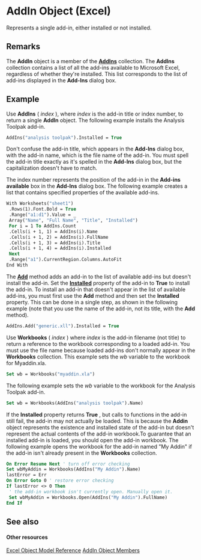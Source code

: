
# AddIn Object (Excel)

Represents a single add-in, either installed or not installed. 


## Remarks

The  **AddIn** object is a member of the **[AddIns](2e9d9a1f-8833-beb3-757c-a5b26568f5fb.md)** collection. The **AddIns** collection contains a list of all the add-ins available to Microsoft Excel, regardless of whether they're installed. This list corresponds to the list of add-ins displayed in the **Add-Ins** dialog box.


## Example

Use  **AddIns** ( _index_ ), where _index_ is the add-in title or index number, to return a single **AddIn** object. The following example installs the Analysis Toolpak add-in.


```vb
AddIns("analysis toolpak").Installed = True
```

Don't confuse the add-in title, which appears in the  **Add-Ins** dialog box, with the add-in name, which is the file name of the add-in. You must spell the add-in title exactly as it's spelled in the **Add-Ins** dialog box, but the capitalization doesn't have to match.

The index number represents the position of the add-in in the  **Add-ins available** box in the **Add-Ins** dialog box. The following example creates a list that contains specified properties of the available add-ins.




```vb
With Worksheets("sheet1") 
 .Rows(1).Font.Bold = True 
 .Range("a1:d1").Value = _ 
 Array("Name", "Full Name", "Title", "Installed") 
 For i = 1 To AddIns.Count 
 .Cells(i + 1, 1) = AddIns(i).Name 
 .Cells(i + 1, 2) = AddIns(i).FullName 
 .Cells(i + 1, 3) = AddIns(i).Title 
 .Cells(i + 1, 4) = AddIns(i).Installed 
 Next 
 .Range("a1").CurrentRegion.Columns.AutoFit 
End With
```

The  **[Add](7e4f100d-6ea1-94e4-83d3-fda63a7815e1.md)** method adds an add-in to the list of available add-ins but doesn't install the add-in. Set the **[Installed](f8e6e45a-9f6c-2156-dd6f-d3f8e221c282.md)** property of the add-in to **True** to install the add-in. To install an add-in that doesn't appear in the list of available add-ins, you must first use the **Add** method and then set the **Installed** property. This can be done in a single step, as shown in the following example (note that you use the name of the add-in, not its title, with the **Add** method).




```vb
AddIns.Add("generic.xll").Installed = True
```

Use  **Workbooks** ( _index_ ) where _index_ is the add-in filename (not title) to return a reference to the workbook corresponding to a loaded add-in. You must use the file name because loaded add-ins don't normally appear in the **Workbooks** collection. This example sets the _wb_ variable to the workbook for Myaddin.xla.




```vb
Set wb = Workbooks("myaddin.xla")
```

The following example sets the  _wb_ variable to the workbook for the Analysis Toolpak add-in.




```vb
Set wb = Workbooks(AddIns("analysis toolpak").Name)
```

If the  **Installed** property returns **True** , but calls to functions in the add-in still fail, the add-in may not actually be loaded. This is because the **Addin** object represents the existence and installed state of the add-in but doesn't represent the actual contents of the add-in workbook.To guarantee that an installed add-in is loaded, you should open the add-in workbook. The following example opens the workbook for the add-in named "My Addin" if the add-in isn't already present in the **Workbooks** collection.




```vb
On Error Resume Next ' turn off error checking 
Set wbMyAddin = Workbooks(AddIns("My Addin").Name) 
lastError = Err 
On Error Goto 0 ' restore error checking 
If lastError <> 0 Then 
 ' the add-in workbook isn't currently open. Manually open it. 
 Set wbMyAddin = Workbooks.Open(AddIns("My Addin").FullName) 
End If
```


## See also


#### Other resources


[Excel Object Model Reference](http://msdn.microsoft.com/library/11ea8598-8a20-92d5-f98b-0da04263bf2c%28Office.15%29.aspx)
[AddIn Object Members](b12f1193-e251-5f71-508f-3d348109f5a6.md)
